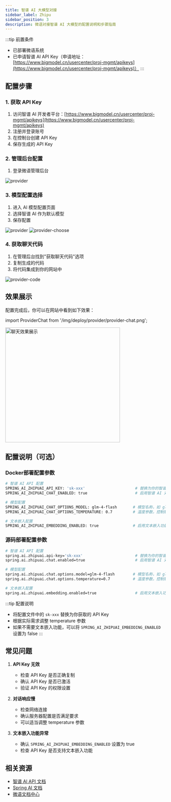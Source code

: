 ```yaml
---
title: 智谱 AI 大模型对接
sidebar_label: Zhipu
sidebar_position: 3
description: 微语对接智谱 AI 大模型的配置说明和步骤指南
---
```


:::tip 前置条件

- 已部署微语系统
- 已申请智谱 AI API Key（申请地址：[https://www.bigmodel.cn/usercenter/proj-mgmt/apikeys](https://www.bigmodel.cn/usercenter/proj-mgmt/apikeys)）
:::

## 配置步骤

### 1. 获取 API Key

1. 访问智谱 AI 开发者平台：[https://www.bigmodel.cn/usercenter/proj-mgmt/apikeys](https://www.bigmodel.cn/usercenter/proj-mgmt/apikeys)
2. 注册并登录账号
3. 在控制台创建 API Key
4. 保存生成的 API Key

### 2. 管理后台配置

1. 登录微语管理后台

![provider](/img/deploy/provider/provider_api_key.png)

### 3. 模型配置选择

1. 进入 AI 模型配置页面
2. 选择智谱 AI 作为默认模型
3. 保存配置

![provider](/img/deploy/provider/provider.png)
![provider-choose](/img/deploy/provider/provider-choose.png)

### 4. 获取聊天代码

1. 在管理后台找到"获取聊天代码"选项
2. 复制生成的代码
3. 将代码集成到你的网站中

![provider-code](/img/deploy/provider/provider-code.png)

## 效果展示

配置完成后，你可以在网站中看到如下效果：

import ProviderChat from '/img/deploy/provider/provider-chat.png';

<img src={ProviderChat} alt="聊天效果展示" width="360" />

## 配置说明（可选）

### Docker部署配置参数

```bash
# 智谱 AI API 配置
SPRING_AI_ZHIPUAI_API_KEY: 'sk-xxx'                      # 替换为你的智谱 AI API Key
SPRING_AI_ZHIPUAI_CHAT_ENABLED: true                     # 启用智谱 AI 对话功能

# 模型配置
SPRING_AI_ZHIPUAI_CHAT_OPTIONS_MODEL: glm-4-flash       # 模型名称，如 glm-4-flash
SPRING_AI_ZHIPUAI_CHAT_OPTIONS_TEMPERATURE: 0.7         # 温度参数，控制输出的随机性，范围 0-1

# 文本嵌入配置
SPRING_AI_ZHIPUAI_EMBEDDING_ENABLED: true               # 启用文本嵌入功能
```

### 源码部署配置参数

```bash
# 智谱 AI API 配置
spring.ai.zhipuai.api-key='sk-xxx'                       # 替换为你的智谱 AI API Key
spring.ai.zhipuai.chat.enabled=true                      # 启用智谱 AI 对话功能

# 模型配置
spring.ai.zhipuai.chat.options.model=glm-4-flash        # 模型名称，如 glm-4-flash
spring.ai.zhipuai.chat.options.temperature=0.7          # 温度参数，控制输出的随机性，范围 0-1

# 文本嵌入配置
spring.ai.zhipuai.embedding.enabled=true                 # 启用文本嵌入功能
```

:::tip 配置说明

- 将配置文件中的 `sk-xxx` 替换为你获取的 API Key
- 根据实际需求调整 temperature 参数
- 如果不需要文本嵌入功能，可以将 `SPRING_AI_ZHIPUAI_EMBEDDING_ENABLED` 设置为 false
:::

## 常见问题

1. **API Key 无效**
   - 检查 API Key 是否正确复制
   - 确认 API Key 是否已激活
   - 验证 API Key 的权限设置

2. **对话响应慢**
   - 检查网络连接
   - 确认服务器配置是否满足要求
   - 可以适当调整 temperature 参数

3. **文本嵌入功能异常**
   - 确认 `SPRING_AI_ZHIPUAI_EMBEDDING_ENABLED` 设置为 true
   - 检查 API Key 是否支持文本嵌入功能

## 相关资源

- [智谱 AI API 文档](https://open.bigmodel.cn/overview)
- [Spring AI 文档](https://docs.spring.io/spring-ai/reference/api/chat/zhipuai-chat.html)
- [微语文档中心](/docs/intro)
